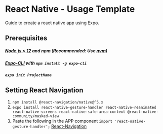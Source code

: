 # React Native - Usage Template

Guide to create a react native app using Expo.

## Prerequisites
##### [Node.js > 12](https://nodejs.org) and npm (Recommended: Use [nvm](https://github.com/nvm-sh/nvm))
##### [Expo-CLI](https://nodejs.org) with `npm install -g expo-cli`
##### `expo init ProjectName`

## Setting React Navigation
1. `npm install @react-navigation/native@^5.x`
2. `expo install react-native-gesture-handler react-native-reanimated react-native-screens react-native-safe-area-context @react-native-community/masked-view`
3. Paste the following in the APP component `import 'react-native-gesture-handler';`
[React-Navigation](https://reactnavigation.org/docs/5.x/getting-started)
